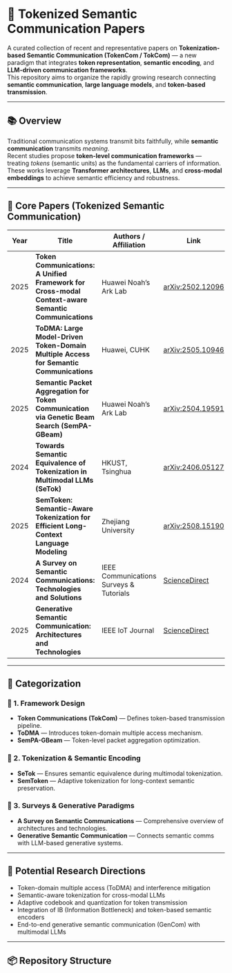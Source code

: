# 🧠 Tokenized Semantic Communication Papers

A curated collection of recent and representative papers on **Tokenization-based Semantic Communication (TokenCom / TokCom)** — a new paradigm that integrates **token representation**, **semantic encoding**, and **LLM-driven communication frameworks**.  
This repository aims to organize the rapidly growing research connecting **semantic communication**, **large language models**, and **token-based transmission**.

---

## 📚 Overview

Traditional communication systems transmit bits faithfully, while **semantic communication** transmits *meaning*.  
Recent studies propose **token-level communication frameworks** — treating *tokens* (semantic units) as the fundamental carriers of information.  
These works leverage **Transformer architectures**, **LLMs**, and **cross-modal embeddings** to achieve semantic efficiency and robustness.

---

## 🧩 Core Papers (Tokenized Semantic Communication)

| Year | Title | Authors / Affiliation | Link |
|------|--------|-----------------------|------|
| 2025 | **Token Communications: A Unified Framework for Cross-modal Context-aware Semantic Communications** | Huawei Noah’s Ark Lab | [arXiv:2502.12096](https://arxiv.org/abs/2502.12096) |
| 2025 | **ToDMA: Large Model-Driven Token-Domain Multiple Access for Semantic Communications** | Huawei, CUHK | [arXiv:2505.10946](https://arxiv.org/abs/2505.10946) |
| 2025 | **Semantic Packet Aggregation for Token Communication via Genetic Beam Search (SemPA-GBeam)** | Huawei Noah’s Ark Lab | [arXiv:2504.19591](https://arxiv.org/abs/2504.19591) |
| 2024 | **Towards Semantic Equivalence of Tokenization in Multimodal LLMs (SeTok)** | HKUST, Tsinghua | [arXiv:2406.05127](https://arxiv.org/abs/2406.05127) |
| 2025 | **SemToken: Semantic-Aware Tokenization for Efficient Long-Context Language Modeling** | Zhejiang University | [arXiv:2508.15190](https://arxiv.org/abs/2508.15190) |
| 2024 | **A Survey on Semantic Communications: Technologies and Solutions** | IEEE Communications Surveys & Tutorials | [ScienceDirect](https://www.sciencedirect.com/science/article/pii/S2352864823000925) |
| 2025 | **Generative Semantic Communication: Architectures and Technologies** | IEEE IoT Journal | [ScienceDirect](https://www.sciencedirect.com/science/article/pii/S2095809925004291) |

---

## 🧠 Categorization

### 🔸 1. Framework Design
- **Token Communications (TokCom)** — Defines token-based transmission pipeline.
- **ToDMA** — Introduces token-domain multiple access mechanism.
- **SemPA-GBeam** — Token-level packet aggregation optimization.

### 🔸 2. Tokenization & Semantic Encoding
- **SeTok** — Ensures semantic equivalence during multimodal tokenization.
- **SemToken** — Adaptive tokenization for long-context semantic preservation.

### 🔸 3. Surveys & Generative Paradigms
- **A Survey on Semantic Communications** — Comprehensive overview of architectures and technologies.
- **Generative Semantic Communication** — Connects semantic comms with LLM-based generative systems.

---

## 🔬 Potential Research Directions

- Token-domain multiple access (ToDMA) and interference mitigation  
- Semantic-aware tokenization for cross-modal LLMs  
- Adaptive codebook and quantization for token transmission  
- Integration of IB (Information Bottleneck) and token-based semantic encoders  
- End-to-end generative semantic communication (GenCom) with multimodal LLMs  

---

## 📦 Repository Structure


